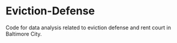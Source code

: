 # Eviction-Defense
Code for data analysis related to eviction defense and rent court in Baltimore City.
